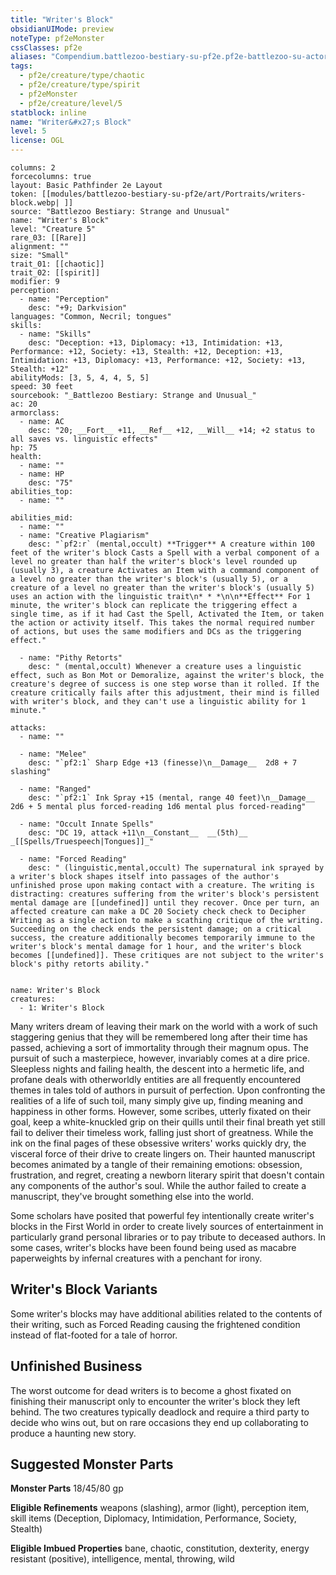 ```yaml
---
title: "Writer's Block"
obsidianUIMode: preview
noteType: pf2eMonster
cssClasses: pf2e
aliases: "Compendium.battlezoo-bestiary-su-pf2e.pf2e-battlezoo-su-actors.Actor.XAxCTwpir2rXkQHF" 
tags:
  - pf2e/creature/type/chaotic
  - pf2e/creature/type/spirit
  - pf2eMonster
  - pf2e/creature/level/5
statblock: inline
name: "Writer&#x27;s Block"
level: 5
license: OGL
---
```


```statblock
columns: 2
forcecolumns: true
layout: Basic Pathfinder 2e Layout
token: [[modules/battlezoo-bestiary-su-pf2e/art/Portraits/writers-block.webp| ]]
source: "Battlezoo Bestiary: Strange and Unusual"
name: "Writer's Block"
level: "Creature 5"
rare_03: [[Rare]]
alignment: ""
size: "Small"
trait_01: [[chaotic]]
trait_02: [[spirit]]
modifier: 9
perception:
  - name: "Perception"
    desc: "+9; Darkvision"
languages: "Common, Necril; tongues"
skills:
  - name: "Skills"
    desc: "Deception: +13, Diplomacy: +13, Intimidation: +13, Performance: +12, Society: +13, Stealth: +12, Deception: +13, Intimidation: +13, Diplomacy: +13, Performance: +12, Society: +13, Stealth: +12"
abilityMods: [3, 5, 4, 4, 5, 5]
speed: 30 feet
sourcebook: "_Battlezoo Bestiary: Strange and Unusual_"
ac: 20
armorclass:
  - name: AC
    desc: "20; __Fort__ +11, __Ref__ +12, __Will__ +14; +2 status to all saves vs. linguistic effects"
hp: 75
health:
  - name: ""
  - name: HP
    desc: "75"
abilities_top:
  - name: ""

abilities_mid:
  - name: ""
  - name: "Creative Plagiarism"
    desc: "`pf2:r` (mental,occult) **Trigger** A creature within 100 feet of the writer's block Casts a Spell with a verbal component of a level no greater than half the writer's block's level rounded up (usually 3), a creature Activates an Item with a command component of a level no greater than the writer's block's (usually 5), or a creature of a level no greater than the writer's block's (usually 5) uses an action with the linguistic trait\n* * *\n\n**Effect** For 1 minute, the writer's block can replicate the triggering effect a single time, as if it had Cast the Spell, Activated the Item, or taken the action or activity itself. This takes the normal required number of actions, but uses the same modifiers and DCs as the triggering effect."

  - name: "Pithy Retorts"
    desc: " (mental,occult) Whenever a creature uses a linguistic effect, such as Bon Mot or Demoralize, against the writer's block, the creature's degree of success is one step worse than it rolled. If the creature critically fails after this adjustment, their mind is filled with writer's block, and they can't use a linguistic ability for 1 minute."

attacks:
  - name: ""

  - name: "Melee"
    desc: "`pf2:1` Sharp Edge +13 (finesse)\n__Damage__  2d8 + 7 slashing"

  - name: "Ranged"
    desc: "`pf2:1` Ink Spray +15 (mental, range 40 feet)\n__Damage__  2d6 + 5 mental plus forced-reading 1d6 mental plus forced-reading"

  - name: "Occult Innate Spells"
    desc: "DC 19, attack +11\n__Constant__  __(5th)__ _[[Spells/Truespeech|Tongues]]_"

  - name: "Forced Reading"
    desc: " (linguistic,mental,occult) The supernatural ink sprayed by a writer's block shapes itself into passages of the author's unfinished prose upon making contact with a creature. The writing is distracting: creatures suffering from the writer's block's persistent mental damage are [[undefined]] until they recover. Once per turn, an affected creature can make a DC 20 Society check check to Decipher Writing as a single action to make a scathing critique of the writing. Succeeding on the check ends the persistent damage; on a critical success, the creature additionally becomes temporarily immune to the writer's block's mental damage for 1 hour, and the writer's block becomes [[undefined]]. These critiques are not subject to the writer's block's pithy retorts ability."
 
```

```encounter-table
name: Writer's Block
creatures:
  - 1: Writer's Block
```



Many writers dream of leaving their mark on the world with a work of such staggering genius that they will be remembered long after their time has passed, achieving a sort of immortality through their magnum opus. The pursuit of such a masterpiece, however, invariably comes at a dire price. Sleepless nights and failing health, the descent into a hermetic life, and profane deals with otherworldly entities are all frequently encountered themes in tales told of authors in pursuit of perfection. Upon confronting the realities of a life of such toil, many simply give up, finding meaning and happiness in other forms. However, some scribes, utterly fixated on their goal, keep a white-knuckled grip on their quills until their final breath yet still fail to deliver their timeless work, falling just short of greatness. While the ink on the final pages of these obsessive writers' works quickly dry, the visceral force of their drive to create lingers on. Their haunted manuscript becomes animated by a tangle of their remaining emotions: obsession, frustration, and regret, creating a newborn literary spirit that doesn't contain any components of the author's soul. While the author failed to create a manuscript, they've brought something else into the world.

Some scholars have posited that powerful fey intentionally create writer's blocks in the First World in order to create lively sources of entertainment in particularly grand personal libraries or to pay tribute to deceased authors. In some cases, writer's blocks have been found being used as macabre paperweights by infernal creatures with a penchant for irony.

## Writer's Block Variants

Some writer's blocks may have additional abilities related to the contents of their writing, such as Forced Reading causing the frightened condition instead of flat-footed for a tale of horror.

## Unfinished Business

The worst outcome for dead writers is to become a ghost fixated on finishing their manuscript only to encounter the writer's block they left behind. The two creatures typically deadlock and require a third party to decide who wins out, but on rare occasions they end up collaborating to produce a haunting new story.

## Suggested Monster Parts

**Monster Parts** 18/45/80 gp

**Eligible Refinements** weapons (slashing), armor (light), perception item, skill items (Deception, Diplomacy, Intimidation, Performance, Society, Stealth)

**Eligible Imbued Properties** bane, chaotic, constitution, dexterity, energy resistant (positive), intelligence, mental, throwing, wild

